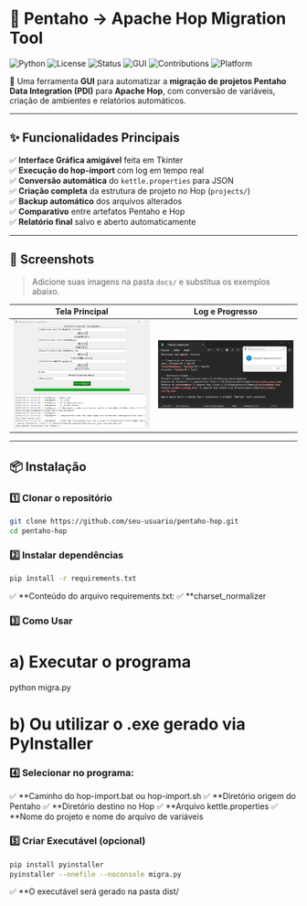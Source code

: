 # 🔄 Pentaho → Apache Hop Migration Tool

![Python](https://img.shields.io/badge/Python-3.8+-blue?logo=python)
![License](https://img.shields.io/badge/License-MIT-green)
![Status](https://img.shields.io/badge/Status-Ativo-brightgreen)
![GUI](https://img.shields.io/badge/Interface-Tkinter-orange)
![Contributions](https://img.shields.io/badge/Contributions-Bem%20Vindas-success)
![Platform](https://img.shields.io/badge/Compatibilidade-Windows%20%7C%20Linux%20%7C%20MacOS-lightgrey)

🚀 Uma ferramenta **GUI** para automatizar a **migração de projetos Pentaho Data Integration (PDI)** para **Apache Hop**, com conversão de variáveis, criação de ambientes e relatórios automáticos.

---

## ✨ Funcionalidades Principais

✅ **Interface Gráfica amigável** feita em Tkinter  
✅ **Execução do hop-import** com log em tempo real  
✅ **Conversão automática** do `kettle.properties` para JSON  
✅ **Criação completa** da estrutura de projeto no Hop (`projects/`)  
✅ **Backup automático** dos arquivos alterados  
✅ **Comparativo** entre artefatos Pentaho e Hop  
✅ **Relatório final** salvo e aberto automaticamente  

---

## 📸 Screenshots

> Adicione suas imagens na pasta `docs/` e substitua os exemplos abaixo.

| Tela Principal | Log e Progresso |
|---------------|----------------|
| ![Tela Principal](docs/Tela.png) | ![Log de Migração](docs/relatorio.png) |

---

## 📦 Instalação

### 1️⃣ Clonar o repositório
```bash
git clone https://github.com/seu-usuario/pentaho-hop.git
cd pentaho-hop
```

### 2️⃣ Instalar dependências
```bash
pip install -r requirements.txt
```

✅ **Conteúdo do arquivo requirements.txt:
✅ **charset_normalizer

### 3️⃣ Como Usar
#   a) Executar o programa
python migra.py
#   b) Ou utilizar o .exe gerado via PyInstaller

### 4️⃣ Selecionar no programa:
✅ **Caminho do hop-import.bat ou hop-import.sh
✅ **Diretório origem do Pentaho
✅ **Diretório destino no Hop
✅ **Arquivo kettle.properties
✅ **Nome do projeto e nome do arquivo de variáveis

### 5️⃣ Criar Executável (opcional)
```bash
pip install pyinstaller
pyinstaller --onefile --noconsole migra.py
```
✅ **O executável será gerado na pasta dist/
